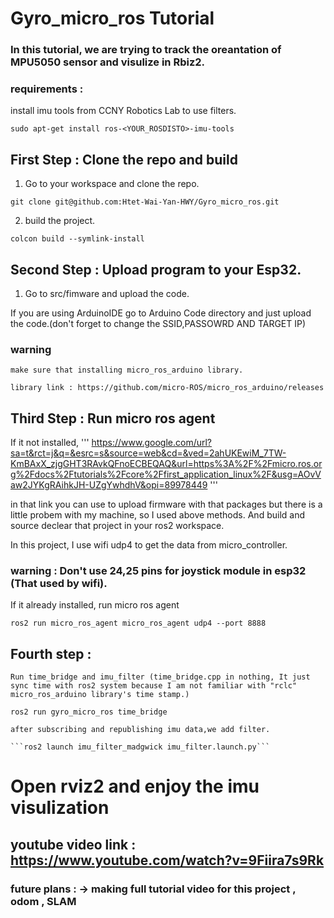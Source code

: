# Gyro_micro_ros Tutorial 


### In this tutorial, we are trying to track the oreantation of MPU5050 sensor and visulize in Rbiz2.

### requirements :
install imu tools from CCNY Robotics Lab to use filters.

```sudo apt-get install ros-<YOUR_ROSDISTO>-imu-tools``` 

## First Step : Clone the repo and build 
1. Go to your workspace and clone the repo.

```git clone git@github.com:Htet-Wai-Yan-HWY/Gyro_micro_ros.git```

2. build the project.

```colcon build --symlink-install```

## Second Step : Upload program to your Esp32.

1. Go to src/fimware and upload the code.

If you are using ArduinoIDE go to Arduino Code directory and just upload the code.(don't forget to change the SSID,PASSOWRD AND TARGET IP)

### warning 
    make sure that installing micro_ros_arduino library.
    
    library link : https://github.com/micro-ROS/micro_ros_arduino/releases

## Third Step : Run micro ros agent 

If it not installed, 
''' https://www.google.com/url?sa=t&rct=j&q=&esrc=s&source=web&cd=&ved=2ahUKEwiM_7TW-KmBAxX_zjgGHT3RAvkQFnoECBEQAQ&url=https%3A%2F%2Fmicro.ros.org%2Fdocs%2Ftutorials%2Fcore%2Ffirst_application_linux%2F&usg=AOvVaw2JYKgRAihkJH-UZgYwhdhV&opi=89978449 '''

in that link you can use to upload firmware with that packages but there is a little probem with my machine, so I used above methods. And build and source declear that project in your ros2 workspace.


In this project, I use wifi udp4 to get the data from micro_controller.
### warning : Don't use 24,25 pins for joystick module in esp32 (That used by wifi).


If it already installed,  run micro ros agent 
    
```ros2 run micro_ros_agent micro_ros_agent udp4 --port 8888```



## Fourth step : 

    Run time_bridge and imu_filter (time_bridge.cpp in nothing, It just sync time with ros2 system because I am not familiar with "rclc" micro_ros_arduino library's time stamp.)

```ros2 run gyro_micro_ros time_bridge ```
    
    after subscribing and republishing imu data,we add filter. 

    ```ros2 launch imu_filter_madgwick imu_filter.launch.py```


# Open rviz2 and enjoy the imu visulization 

## youtube video link : https://www.youtube.com/watch?v=9Fiira7s9Rk

### future plans : -> making full tutorial video for this project , odom , SLAM 

    